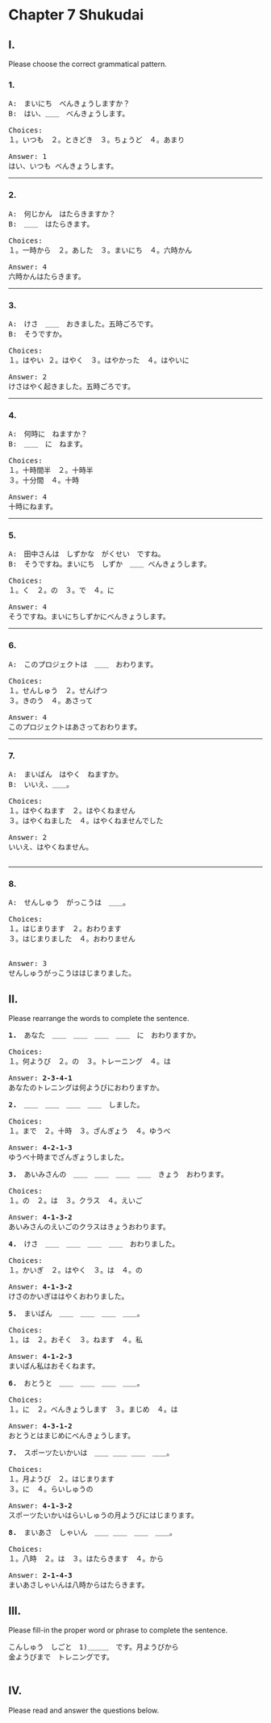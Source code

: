 # Chapter 7 Shukudai

## I.

Please choose the correct grammatical pattern.

### 1.

<pre>
A:　まいにち　べんきょうしますか？
B:　はい、＿＿　べんきょうします。

Choices:
１。いつも　２。ときどき　３。ちょうど　４。あまり

Answer: 1
はい、いつも べんきょうします。
</pre>

---

### 2.

<pre>
A:　何じかん　はたらきますか？
B:　＿＿　はたらきます。

Choices:
１。一時から　２。あした　３。まいにち　４。六時かん

Answer: 4
六時かんはたらきます。
</pre>

---

### 3.

<pre>
A:　けさ　＿＿　おきました。五時ごろです。
B:　そうですか。

Choices:
１。はやい ２。はやく　３。はやかった　４。はやいに

Answer: 2
けさはやく起きました。五時ごろです。
</pre>

---

### 4.

<pre>
A:　何時に　ねますか？
B:　＿＿　に　ねます。

Choices:
１。十時間半　２。十時半
３。十分間　４。十時

Answer: 4
十時にねます。
</pre>

---

### 5.

<pre>
A:　田中さんは　しずかな　がくせい　ですね。
B:　そうですね。まいにち　しずか　＿＿ べんきょうします。

Choices:
１。く　２。の　３。で　４。に

Answer: 4
そうですね。まいにちしずかにべんきょうします。
</pre>

---

### 6.

<pre>
A:　このプロジェクトは　＿＿　おわります。

Choices:
１。せんしゅう　２。せんげつ
３。きのう　４。あさって

Answer: 4
このプロジェクトはあさっておわります。
</pre>

---

### 7.

<pre>
A:　まいばん　はやく　ねますか。
B:　いいえ、＿＿。

Choices:
１。はやくねます　２。はやくねません
３。はやくねました　４。はやくねませんでした

Answer: 2
いいえ、はやくねません。

</pre>

---

### 8.

<pre>
A:　せんしゅう　がっこうは　＿＿。

Choices:
１。はじまります　２。おわります
３。はじまりました　４。おわりません


Answer: 3
せんしゅうがっこうははじまりました。
</pre>

## II.

Please rearrange the words to complete the sentence.

<pre>
<b>1.</b>　あなた　＿＿　＿＿　＿＿　＿＿　に　おわりますか。

Choices:
１。何ようび　２。の　３。トレーニング　４。は

Answer: <b>2-3-4-1</b>
あなたのトレニングは何ようびにおわりますか。
</pre>

<pre>
<b>2.</b>　＿＿　＿＿　＿＿　＿＿　しました。

Choices:
１。まで　２。十時　３。ざんぎょう　４。ゆうべ

Answer: <b>4-2-1-3</b>
ゆうべ十時までざんぎょうしました。
</pre>

<pre>
<b>3.</b>　あいみさんの　＿＿　＿＿　＿＿　＿＿　きょう　おわります。

Choices:
１。の　２。は　３。クラス　４。えいご

Answer: <b>4-1-3-2</b>
あいみさんのえいごのクラスはきょうおわります。
</pre>

<pre>
<b>4.</b>　けさ　＿＿　＿＿　＿＿　＿＿　おわりました。

Choices:
１。かいぎ　２。はやく　３。は　４。の

Answer: <b>4-1-3-2</b>
けさのかいぎははやくおわりました。
</pre>

<pre>
<b>5.</b>　まいばん　＿＿　＿＿　＿＿　＿＿。

Choices:
１。は　２。おそく　３。ねます　４。私

Answer: <b>4-1-2-3</b>
まいばん私はおそくねます。
</pre>

<pre>
<b>6.</b>　おとうと　＿＿　＿＿　＿＿　＿＿。

Choices:
１。に　２。べんきょうします　３。まじめ　４。は

Answer: <b>4-3-1-2</b>
おとうとはまじめにべんきょうします。
</pre>

<pre>
<b>7.</b>　スポーツたいかいは　＿＿ ＿＿ ＿＿　＿＿。

Choices:
１。月ようび　２。はじまります
３。に　４。らいしゅうの

Answer: <b>4-1-3-2</b>
スポーツたいかいはらいしゅうの月ようびにはじまります。
</pre>

<pre>
<b>8.</b>　まいあさ　しゃいん　＿＿ ＿＿　＿＿　＿＿。

Choices:
１。八時　２。は　３。はたらきます　４。から

Answer: <b>2-1-4-3</b>
まいあさしゃいんは八時からはたらきます。
</pre>

## III.

Please fill-in the proper word or phrase to complete the sentence.

<pre>
こんしゅう　しごと　1)＿＿＿　です。月ようびから
金ようびまで　トレニングです。

</pre>

## IV.

Please read and answer the questions below.
